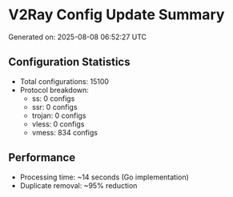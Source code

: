# V2Ray Config Update Summary
Generated on: 2025-08-08 06:52:27 UTC

## Configuration Statistics
- Total configurations: 15100
- Protocol breakdown:
  - ss: 0 configs
  - ssr: 0 configs
  - trojan: 0 configs
  - vless: 0 configs
  - vmess: 834 configs

## Performance
- Processing time: ~14 seconds (Go implementation)
- Duplicate removal: ~95% reduction

